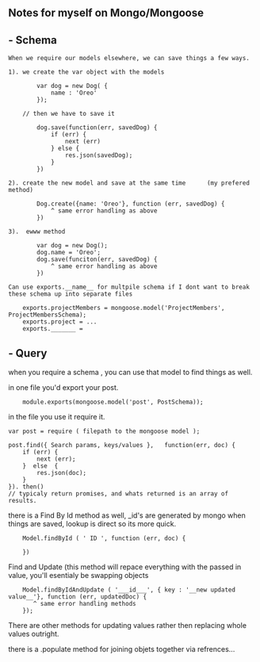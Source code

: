 ## Notes for myself on Mongo/Mongoose ##
## - Schema ##

    When we require our models elsewhere, we can save things a few ways.
    
    1). we create the var object with the models
```
        var dog = new Dog( {
            name : 'Oreo'
        });
        
    // then we have to save it
        
        dog.save(function(err, savedDog) {
            if (err) {
                next (err)
            } else {
                res.json(savedDog);
            }
        })
```        
    2). create the new model and save at the same time      (my prefered method)
```    
        Dog.create({name: 'Oreo'}, function (err, savedDog) {
            ^ same error handling as above
        })    
```    
    3).  ewww method 
```
        var dog = new Dog();
        dog.name = 'Oreo';
        dog.save(funciton(err, savedDog) {
            ^ same error handling as above
        })
```        
        
    Can use exports.__name__ for multpile schema if I dont want to break these schema up into separate files

```
    exports.projectMembers = mongoose.model('ProjectMembers', ProjectMembersSchema);
    exports.project = ...
    exports._______ = 
```



## - Query ##

when you require a schema , you can use that model to find things as well.

in one file you'd export your post.
```
    module.exports(mongoose.model('post', PostSchema)); 
```

in the file you use it require it.

```
var post = require ( filepath to the mongoose model );

post.find({ Search params, keys/values },   function(err, doc) {
    if (err) {
        next (err);
    }  else  {
        res.json(doc);
    }
}). then()
// typicaly return promises, and whats returned is an array of results.
```

there is a Find By Id method as well, _id's are generated by mongo when things are saved, lookup is direct so its more quick.
```
    Model.findById ( ' ID ', function (err, doc) { 
    
    })
```

Find and Update  (this method will repace everything with the passed in value, you'll esentialy be swapping objects 
```
    Model.findByIdAndUpdate ( '___id___', { key : '__new updated value__'}, function (err, updatedDoc) {
       ^ same error handling methods 
    });
```
There are other methods for updating values rather then replacing whole values outright.


there is a .populate method for joining objets together via refrences...
